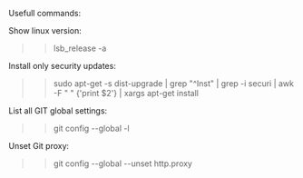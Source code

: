 Usefull commands:

Show linux version:
>> lsb_release -a 

Install only security updates:

>> sudo apt-get -s dist-upgrade | grep "^Inst" |  grep -i securi | awk -F " " {'print $2'} |      xargs apt-get install


List all GIT global settings:

>> git config --global -l


Unset Git proxy:
>> git config --global --unset http.proxy
